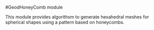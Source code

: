 #GeodHoneyComb module

This module provides algorithsm to generate hexahedral meshes for spherical shapes using
a pattern based on honeycombs.
